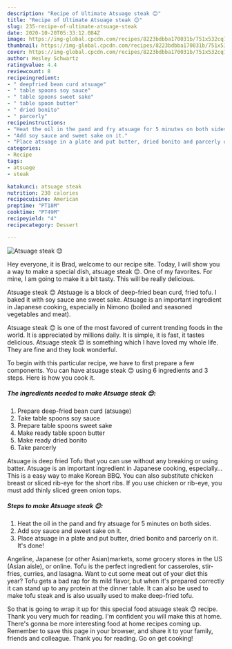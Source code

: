 ```yaml
---
description: "Recipe of Ultimate Atsuage steak 😊"
title: "Recipe of Ultimate Atsuage steak 😊"
slug: 235-recipe-of-ultimate-atsuage-steak
date: 2020-10-20T05:33:12.084Z
image: https://img-global.cpcdn.com/recipes/8223bdbba170031b/751x532cq70/atsuage-steak-😊-recipe-main-photo.jpg
thumbnail: https://img-global.cpcdn.com/recipes/8223bdbba170031b/751x532cq70/atsuage-steak-😊-recipe-main-photo.jpg
cover: https://img-global.cpcdn.com/recipes/8223bdbba170031b/751x532cq70/atsuage-steak-😊-recipe-main-photo.jpg
author: Wesley Schwartz
ratingvalue: 4.4
reviewcount: 8
recipeingredient:
- " deepfried bean curd atsuage"
- " table spoons soy sauce"
- " table spoons sweet sake"
- " table spoon butter"
- " dried bonito"
- " parcerly"
recipeinstructions:
- "Heat the oil in the pand and fry atsuage for 5 minutes on both sides."
- "Add soy sauce and sweet sake on it."
- "Place atsuage in a plate and put butter, dried bonito and parcerly on it. It&#39;s done!"
categories:
- Recipe
tags:
- atsuage
- steak

katakunci: atsuage steak 
nutrition: 230 calories
recipecuisine: American
preptime: "PT18M"
cooktime: "PT49M"
recipeyield: "4"
recipecategory: Dessert

---
```



![Atsuage steak 😊](https://img-global.cpcdn.com/recipes/8223bdbba170031b/751x532cq70/atsuage-steak-😊-recipe-main-photo.jpg)

Hey everyone, it is Brad, welcome to our recipe site. Today, I will show you a way to make a special dish, atsuage steak 😊. One of my favorites. For mine, I am going to make it a bit tasty. This will be really delicious.

Atsuage steak 😊 Atstuage is a block of deep-fried bean curd, fried tofu. I baked it with soy sauce ane sweet sake. Atsuage is an important ingredient in Japanese cooking, especially in Nimono (boiled and seasoned vegetables and meat).

Atsuage steak 😊 is one of the most favored of current trending foods in the world. It is appreciated by millions daily. It is simple, it is fast, it tastes delicious. Atsuage steak 😊 is something which I have loved my whole life. They are fine and they look wonderful.


To begin with this particular recipe, we have to first prepare a few components. You can have atsuage steak 😊 using 6 ingredients and 3 steps. Here is how you cook it.

<!--inarticleads1-->

##### The ingredients needed to make Atsuage steak 😊:

1. Prepare  deep-fried bean curd (atsuage)
1. Take  table spoons soy sauce
1. Prepare  table spoons sweet sake
1. Make ready  table spoon butter
1. Make ready  dried bonito
1. Take  parcerly


Atsuage is deep fried Tofu that you can use without any breaking or using batter. Atsuage is an important ingredient in Japanese cooking, especially… This is a easy way to make Korean BBQ. You can also substitute chicken breast or sliced rib-eye for the short ribs. If you use chicken or rib-eye, you must add thinly sliced green onion tops. 

<!--inarticleads2-->

##### Steps to make Atsuage steak 😊:

1. Heat the oil in the pand and fry atsuage for 5 minutes on both sides.
1. Add soy sauce and sweet sake on it.
1. Place atsuage in a plate and put butter, dried bonito and parcerly on it. It&#39;s done!


Angeline, Japanese (or other Asian)markets, some grocery stores in the US (Asian aisle), or online. Tofu is the perfect ingredient for casseroles, stir-fries, curries, and lasagna. Want to cut some meat out of your diet this year? Tofu gets a bad rap for its mild flavor, but when it&#39;s prepared correctly it can stand up to any protein at the dinner table. It can also be used to make tofu steak and is also usually used to make deep-fried tofu. 

So that is going to wrap it up for this special food atsuage steak 😊 recipe. Thank you very much for reading. I'm confident you will make this at home. There's gonna be more interesting food at home recipes coming up. Remember to save this page in your browser, and share it to your family, friends and colleague. Thank you for reading. Go on get cooking!
